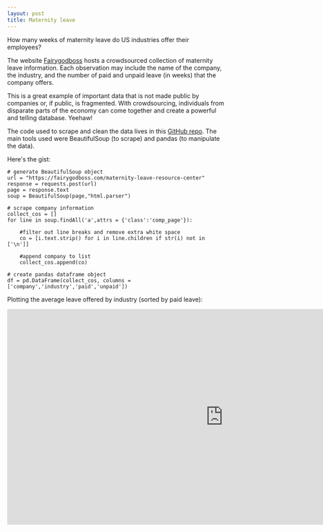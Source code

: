 ```yaml
---
layout: post
title: Maternity leave
---
```


How many weeks of maternity leave do US industries offer their employees?

The website <a href = "https://fairygodboss.com/maternity-leave-resource-center" target="_blank">Fairygodboss</a> hosts a crowdsourced collection of maternity leave information. Each observation may include the name of the company, the industry, and the number of paid and unpaid leave (in weeks) that the company offers.

This is a great example of important data that is not made public by companies or, if public, is fragmented. With crowdsourcing, individuals from disparate parts of the economy can come together and create a powerful and telling database. Yeehaw!

The code used to scrape and clean the data lives in this <a href = "https://github.com/cgerson/maternity-leave" target="_blank">GitHub repo</a>. The main tools used were BeautifulSoup (to scrape) and pandas (to manipulate the data).

Here's the gist:

```
# generate BeautifulSoup object 
url = "https://fairygodboss.com/maternity-leave-resource-center"
response = requests.post(url)
page = response.text
soup = BeautifulSoup(page,"html.parser")
```

```
# scrape company information
collect_cos = []
for line in soup.findAll('a',attrs = {'class':'comp_page'}):

    #filter out line breaks and remove extra white space
    co = [i.text.strip() for i in line.children if str(i) not in ['\n']] 

    #append company to list
    collect_cos.append(co)
```

```
# create pandas dataframe object
df = pd.DataFrame(collect_cos, columns = ['company','industry','paid','unpaid'])
```

Plotting the average leave offered by industry (sorted by paid leave):

<iframe src="http://bl.ocks.org/cgerson/raw/05c7b3001804dffbab14/" frameborder="0" height="500" marginheight="0" marginwidth="0" scrolling="no" width="1000"></iframe>
